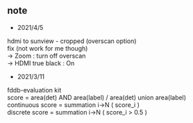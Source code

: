 ## note

* 2021/4/5  

hdmi to sunview - cropped (overscan option)  
fix (not work for me though)  
-> Zoom : turn off overscan  
-> HDMI true black : On

* 2021/3/11

fddb-evaluation kit  
score = area(det) AND area(label) / area(det) union area(label)  
continuous score = summation i->N ( score_i )  
discrete score = summation i->N ( score_i > 0.5 )  



